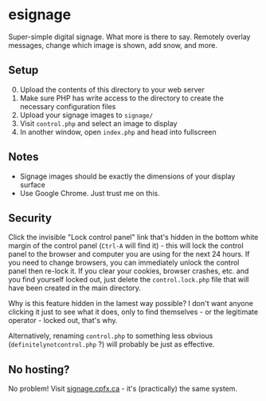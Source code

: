 esignage
========

Super-simple digital signage. What more is there to say. Remotely overlay messages, change which image is shown, add snow, and more.

Setup
-----
0. Upload the contents of this directory to your web server
0. Make sure PHP has write access to the directory to create the necessary configuration files
0. Upload your signage images to `signage/`
0. Visit `control.php` and select an image to display
0. In another window, open `index.php` and head into fullscreen

Notes
-----
 * Signage images should be exactly the dimensions of your display surface
 * Use Google Chrome. Just trust me on this.


Security
--------
Click the invisible "Lock control panel" link that's hidden in the bottom white margin of the control panel (`Ctrl-A` will find it) - this will lock the control panel to the browser and computer you are using for the next 24 hours. If you need to change browsers, you can immediately unlock the control panel then re-lock it. If you clear your cookies, browser crashes, etc. and you find yourself locked out, just delete the `control.lock.php` file that will have been created in the main directory. 

Why is this feature hidden in the lamest way possible? I don't want anyone clicking it just to see what it does, only to find themselves - or the legitimate operator - locked out, that's why.

Alternatively, renaming `control.php` to something less obvious (`definitelynotcontrol.php` ?) will probably be just as effective. 


No hosting?
-----------
No problem! Visit [signage.cpfx.ca](http://signage.cpfx.ca) - it's (practically) the same system.